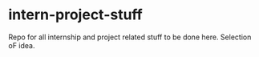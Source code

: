 # intern-project-stuff
Repo for all internship and project related stuff to be done here.
Selection oF idea.
